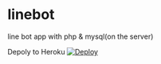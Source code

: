 # linebot
line bot app with php & mysql(on the server)

Depoly to Heroku
<a href="https://heroku.com/deploy?template=https://github.com/SHanDesign1993/linebot">
  <img src="https://www.herokucdn.com/deploy/button.svg" alt="Deploy">
</a>
